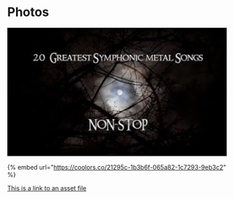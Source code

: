 # Photos

![](.gitbook/assets/screenshot-2020-12-07-at-16.20.55.png)





{% embed url="https://coolors.co/21295c-1b3b6f-065a82-1c7293-9eb3c2" %}



[This is a link to an asset file](https://github.com/petros/gitbook-playground/master/.gitbook/assets/screenshot-2020-12-07-at-16.20.55.pngscreenshot-2020-12-07-at-16.20.55.png)
